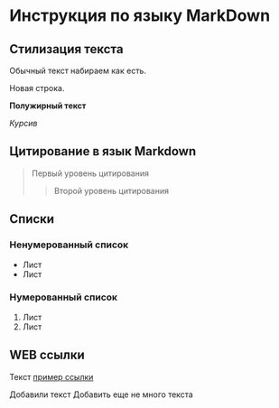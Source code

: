 # Инструкция по языку MarkDown

## Стилизация текста

Обычный текст набираем как есть.

Новая строка.

**Полужирный текст**

*Курсив*

## Цитирование в язык Markdown 
> Первый уровень цитирования 
>> Второй уровень цитирования

## Списки
### Ненумерованный список
* Лист
* Лист 

### Нумерованный список
1. Лист
2. Лист

## WEB ссылки
Текст [пример ссылки](http.example.com "Всплывающая подсказка")

Добавили текст
Добавить еще не много текста
